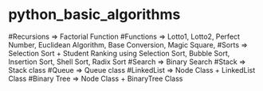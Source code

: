 # python_basic_algorithms
#Recursions => Factorial Function
#Functions => Lotto1, Lotto2, Perfect Number, Euclidean Algorithm, Base Conversion, Magic Square,
#Sorts => Selection Sort + Student Ranking using Selection Sort, Bubble Sort, Insertion Sort, Shell Sort, Radix Sort
#Search => Binary Search
#Stack => Stack class
#Queue => Queue class
#LinkedList => Node Class + LinkedList Class 
#Binary Tree => Node Class + BinaryTree Class
